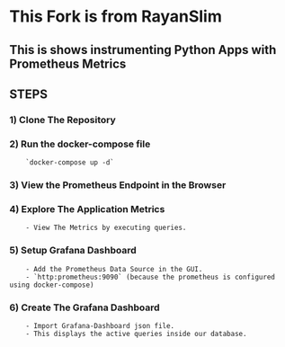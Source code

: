 # This Fork is from RayanSlim

## This is shows instrumenting Python Apps with Prometheus Metrics  

## STEPS

### 1) Clone The Repository

### 2) Run the docker-compose file

        `docker-compose up -d`

### 3) View the Prometheus Endpoint in the Browser

### 4) Explore The Application Metrics

        - View The Metrics by executing queries. 

### 5) Setup Grafana Dashboard

        - Add the Prometheus Data Source in the GUI.
        - `http:prometheus:9090` (because the prometheus is configured using docker-compose)

### 6) Create The Grafana Dashboard

        - Import Grafana-Dashboard json file.
        - This displays the active queries inside our database.
